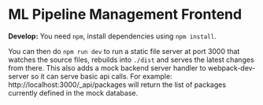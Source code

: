 # ML Pipeline Management Frontend

**Develop:** You need `npm`, install dependencies using `npm install`.

You can then do `npm run dev` to run a static file server at port 3000 that
watches the source files, rebuilds into `./dist` and serves the latest changes
from there. This also adds a mock backend server handler to webpack-dev-server
so it can serve basic api calls. For example: http://localhost:3000/_api/packages
will return the list of packages currently defined in the mock database.
